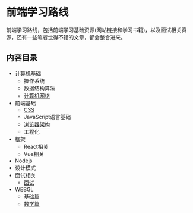 # 前端学习路线

前端学习路线，包括前端学习基础资源(网站链接和学习书籍)，以及面试相关资源，还有一些笔者觉得不错的文章，都会整合进来。

## 内容目录

- 计算机基础
  - 操作系统
  - 数据结构算法
  - [计算机网络](./docs/net.md)
- 前端基础
  - [CSS](./src/css/README.md)
  - JavaScript语言基础
  - [浏览器架构](./docs/browser.md)
  - 工程化
- 框架
  - React相关
  - Vue相关
- Nodejs
- 设计模式
- 面试相关
  - [面试](./docs/interview_records.md)
- WEBGL
  - [基础篇](./docs/base.md)
  - [数学篇](./docs/math.md)
